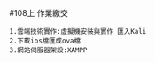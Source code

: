 #108上 作業繳交

```
1.雲端技術實作:虛擬機安裝與實作 匯入Kali
2.下載ios檔匯成ova檔
3.網站伺服器架設:XAMPP


```


##

###

####

#####

######
